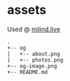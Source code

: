 # assets

Used @ [milind.live](https://milind.live/)

```text
.
+-- og
|   +-- about.png
|   +-- photos.png
+-- og-image.png
+-- README.md
```
